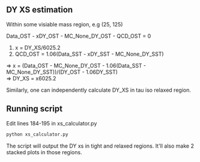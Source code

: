 DY XS estimation
------------

Within some visiable mass region, e.g (25, 125)

Data_OST - xDY_OST - MC_None_DY_OST - QCD_OST = 0 <br />
1) x = DY_XS/6025.2 <br />
2) QCD_OST = 1.06(Data_SST - xDY_SST - MC_None_DY_SST) <br />

=> x = (Data_OST - MC_None_DY_OST - 1.06(Data_SST - MC_None_DY_SST))/(DY_OST - 1.06DY_SST) <br />
=> DY_XS = x6025.2

Similarly, one can independently calculate DY_XS in tau iso relaxed region.


Running script
------------
Edit lines 184-195 in xs_calculator.py
```bash
python xs_calculator.py
```

The script will output the DY xs in tight and relaxed regions.
It'll also make 2 stacked plots in those regions.